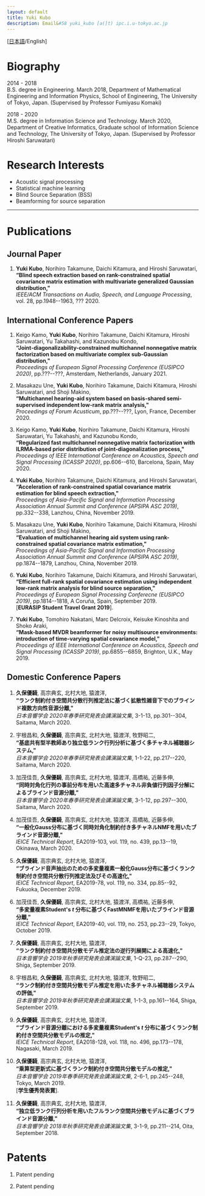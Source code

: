 ```yaml
---
layout: default
title: Yuki Kubo
description: Email&#58 yuki_kubo [a(]t) ipc.i.u-tokyo.ac.jp
---
```


\[[日本語](./index.html)/English\]


# Biography

2014 - 2018  
    B.S. degree in Engineering.
    March 2018, Department of Mathematical Engineering and Information Physics, School of Engineering, The University of Tokyo, Japan. (Supervised by Professor Fumiyasu Komaki)  

2018 - 2020  
    M.S. degree in Information Science and Technology. 
    March 2020, Department of Creative Informatics, Graduate school of Information Science and Technology, The University of Tokyo, Japan. (Supervised by Professor Hiroshi Saruwatari)  

# Research Interests

*   Acoustic signal processing
*   Statistical machine learning
*   Blind Source Separation (BSS)
*   Beamforming for source separation

* * *

# Publications

## Journal Paper

1.  **Yuki Kubo**, Norihiro Takamune, Daichi Kitamura, and Hiroshi Saruwatari,  
    **“Blind speech extraction based on rank-constrained spatial covariance matrix estimation with multivariate generalized Gaussian distribution,"**  
    _IEEE/ACM Transactions on Audio, Speech, and Language Processing_, vol. 28, pp.1948--1963, ??? 2020.


## International Conference Papers

1.  Keigo Kamo, **Yuki Kubo**, Norihiro Takamune, Daichi Kitamura, Hiroshi Saruwatari, Yu Takahashi, and Kazunobu Kondo,  
    **“Joint-diagonalizability-constrained multichannel nonnegative matrix factorization based on multivariate complex sub-Gaussian distribution,"**  
    _Proceedings of European Signal Processing Conference (EUSIPCO 2020)_, pp.???--???, Amsterdam, Netherlands, January 2021.

2.  Masakazu Une, **Yuki Kubo**, Norihiro Takamune, Daichi Kitamura, Hiroshi Saruwatari, and Shoji Makino,  
    **“Multichannel hearing-aid system based on basis-shared semi-supervised independent low-rank matrix analysis,"**  
    _Proceedings of Forum Acusticum_, pp.???--???, Lyon, France, December 2020.

3.  Keigo Kamo, **Yuki Kubo**, Norihiro Takamune, Daichi Kitamura, Hiroshi Saruwatari, Yu Takahashi, and Kazunobu Kondo,  
    **“Regularized fast multichannel nonnegative matrix factorization with ILRMA-based prior distribution of joint-diagonalization process,"**  
    _Proceedings of IEEE International Conference on Acoustics, Speech and Signal Processing (ICASSP 2020)_, pp.606--610, Barcelona, Spain, May 2020.

4.  **Yuki Kubo**, Norihiro Takamune, Daichi Kitamura, and Hiroshi Saruwatari,  
    **“Acceleration of rank-constrained spatial covariance matrix estimation for blind speech extraction,"**  
    _Proceedings of Asia-Pacific Signal and Information Processing Association Annual Summit and Conference (APSIPA ASC 2019)_, pp.332--338, Lanzhou, China, November 2019.

5.  Masakazu Une, **Yuki Kubo**, Norihiro Takamune, Daichi Kitamura, Hiroshi Saruwatari, and Shoji Makino,  
    **“Evaluation of multichannel hearing aid system using rank-constrained spatial covariance matrix estimation,"**  
    _Proceedings of Asia-Pacific Signal and Information Processing Association Annual Summit and Conference (APSIPA ASC 2019)_, pp.1874--1879, Lanzhou, China, November 2019.

6.  **Yuki Kubo**, Norihiro Takamune, Daichi Kitamura, and Hiroshi Saruwatari,  
    **“Efficient full-rank spatial covariance estimation using independent low-rank matrix analysis for blind source separation,"**  
    _Proceedings of European Signal Processing Conferecne (EUSIPCO 2019)_, pp.1814--1818, A Coruña, Spain, September 2019.  
    \[**EURASIP Student Travel Grant 2019**].  

7.  **Yuki Kubo**, Tomohiro Nakatani, Marc Delcroix, Keisuke Kinoshita and Shoko Araki,  
    **“Mask-based MVDR beamformer for noisy multisource environments: introduction of time-varying spatial covariance model,"**  
    _Proceedings of IEEE International Conference on Acoustics, Speech and Signal Processing (ICASSP 2019)_, pp.6855--6859, Brighton, U.K., May 2019.

## Domestic Conference Papers

1. **久保優騎**, 高宗典玄, 北村大地, 猿渡洋,  
    **“ランク制約付き空間共分散行列推定法に基づく拡散性雑音下でのブラインド複数方向性音源分離,"**  
    _日本音響学会 2020年春季研究発表会講演論文集_, 3-1-13, pp.301--304, Saitama, March 2020.

2. 宇根昌和, **久保優騎**, 高宗典玄, 北村大地, 猿渡洋, 牧野昭二,  
    **“基底共有型半教師あり独立低ランク行列分析に基づく多チャネル補聴器システム,"**  
    _日本音響学会 2020年春季研究発表会講演論文集_, 1-1-22, pp.217--220, Saitama, March 2020.

3. 加茂佳吾, **久保優騎**, 高宗典玄, 北村大地, 猿渡洋, 高橋祐, 近藤多伸,  
    **“同時対角化行列の事前分布を用いた高速多チャネル非負値行列因子分解によるブラインド音源分離,"**  
    _日本音響学会 2020年春季研究発表会講演論文集_, 3-1-12, pp.297--300, Saitama, March 2020.

4. 加茂佳吾, **久保優騎**, 高宗典玄, 北村大地, 猿渡洋, 高橋祐, 近藤多伸,  
    **“一般化Gauss分布に基づく同時対角化制約付き多チャネルNMFを用いたブラインド音源分離,"**  
    _IEICE Technical Report_, EA2019-103, vol. 119, no. 439, pp.13--19, Okinawa, March 2020.  

5. **久保優騎**, 高宗典玄, 北村大地, 猿渡洋,  
    **“ブラインド音声抽出のための多変量複素一般化Gauss分布に基づくランク制約付き空間共分散行列推定法及びその高速化,"**  
    _IEICE Technical Report_, EA2019-78, vol. 119, no. 334, pp.85--92, Fukuoka, December 2019.  

6. 加茂佳吾, **久保優騎**, 高宗典玄, 北村大地, 猿渡洋, 高橋祐, 近藤多伸,  
    **“多変量複素Student's _t_ 分布に基づくFastMNMFを用いたブラインド音源分離,"**  
    _IEICE Technical Report_, EA2019-40, vol. 119, no. 253, pp.23--29, Tokyo, October 2019.  

7. **久保優騎**, 高宗典玄, 北村大地, 猿渡洋,  
    **“ランク制約付き空間共分散モデル推定法の逆行列展開による高速化,"**  
    _日本音響学会 2019年秋季研究発表会講演論文集_, 1-Q-23, pp.287--290, Shiga, September 2019.

8. 宇根昌和, **久保優騎**, 高宗典玄, 北村大地, 猿渡洋, 牧野昭二,  
    **“ランク制約付き空間共分散モデル推定を用いた多チャネル補聴器システムの評価,"**  
    _日本音響学会 2019年秋季研究発表会講演論文集_, 1-1-3, pp.161--164, Shiga, September 2019.

9. **久保優騎**, 高宗典玄, 北村大地, 猿渡洋,  
    **“ブラインド音源分離における多変量複素Student's _t_ 分布に基づくランク制約付き空間共分散モデルの推定,"**  
    _IEICE Technical Report_, EA2018-128, vol. 118, no. 496, pp.173--178, Nagasaki, March 2019.  

10. **久保優騎**, 高宗典玄, 北村大地, 猿渡洋,  
    **“乗算型更新式に基づくランク制約付き空間共分散モデルの推定,"**  
    _日本音響学会 2019年春季研究発表会講演論文集_, 2-6-1, pp.245--248, Tokyo, March 2019.  
    \[**学生優秀発表賞**].  

11. **久保優騎**, 高宗典玄, 北村大地, 猿渡洋,  
    **“独立低ランク行列分析を用いたフルランク空間共分散モデルに基づくブラインド音源分離,"**  
    _日本音響学会 2018年秋季研究発表会講演論文集_, 3-1-9, pp.211--214, Oita, September 2018.

# Patents

1.   Patent pending

2.   Patent pending


